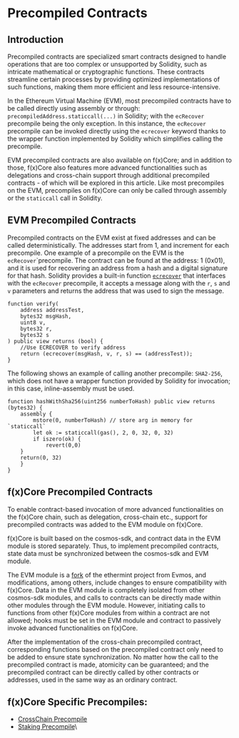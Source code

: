 # Precompiled Contracts

## Introduction

Precompiled contracts are specialized smart contracts designed to handle operations that are too complex or unsupported by Solidity, such as intricate mathematical or cryptographic functions. These contracts streamline certain processes by providing optimized implementations of such functions, making them more efficient and less resource-intensive.&#x20;

In the Ethereum Virtual Machine (EVM), most precompiled contracts have to be called directly using assembly or through: `precompiledAddress.staticcall(...)` in Solidity; with the `ecRecover` precompile being the only exception. In this instance, the `ecRecover` precompile can be invoked directly using the `ecrecover` keyword thanks to the wrapper function implemented by Solidity which simplifies calling the precompile.

EVM precompiled contracts are also available on f(x)Core; and in addition to those, f(x)Core also features more advanced functionalities such as delegations and cross-chain support through additional precompiled contracts - of which will be explored in this article. Like most precompiles on the EVM, precompiles on f(x)Core can only be called through assembly or the `staticcall` call in Solidity.

## EVM Precompiled Contracts

Precompiled contracts on the EVM exist at fixed addresses and can be called deterministically. The addresses start from 1, and increment for each precompile. One example of a precompile on the EVM is the `ecRecover`\`precompile. The contract can be found at the address: 1 (0x01), and it is used for recovering an address from a hash and a digital signature for that hash. Solidity provides a built-in function [`ecrecover`](https://docs.soliditylang.org/en/latest/units-and-global-variables.html#mathematical-and-cryptographic-functions) that interfaces with the `ecRecover` precompile, it accepts a message along with the `r`, `s` and `v` parameters and returns the address that was used to sign the message.

```solidity
function verify(
    address addressTest, 
    bytes32 msgHash,
    uint8 v,
    bytes32 r,
    bytes32 s
) public view returns (bool) {
    //Use ECRECOVER to verify address
    return (ecrecover(msgHash, v, r, s) == (addressTest));
}

```

The following shows an example of calling another precompile: `SHA2-256`, which does not have a wrapper function provided by Solidity for invocation; in this case, inline-assembly must be used.

```solidity
function hashWithSha256(uint256 numberToHash) public view returns (bytes32) {
    assembly {
        mstore(0, numberToHash) // store arg in memory for `staticcall`
        let ok := staticcall(gas(), 2, 0, 32, 0, 32)
        if iszero(ok) {
            revert(0,0)
	}
	return(0, 32)
    }
}
```

## f(x)Core Precompiled Contracts

To enable contract-based invocation of more advanced functionalities on the f(x)Core chain, such as delegation, cross-chain etc., support for precompiled contracts was added to the EVM module on f(x)Core.

f(x)Core is built based on the cosmos-sdk, and contract data in the EVM module is stored separately. Thus, to implement precompiled contracts, state data must be synchronized between the cosmos-sdk and EVM module.&#x20;

The EVM module is a [fork](https://github.com/functionx/ethermint) of the ethermint project from Evmos, and modifications, among others, include changes to ensure compatibility with f(x)Core. Data in the EVM module is completely isolated from other cosmos-sdk modules, and calls to contracts can be directly made within other modules through the EVM module. However, initiating calls to functions from other f(x)Core modules from within a contract are not allowed; hooks must be set in the EVM module and contract to passively invoke advanced functionalities on f(x)Core.

After the implementation of the cross-chain precompiled contract, corresponding functions based on the precompiled contract only need to be added to ensure state synchronization. No matter how the call to the precompiled contract is made, atomicity can be guaranteed; and the precompiled contract can be directly called by other contracts or addresses, used in the same way as an ordinary contract.

## f(x)Core Specific Precompiles:

* [CrossChain Precompile](cross-chain.md)
* [Staking Precompile](staking.md)\

